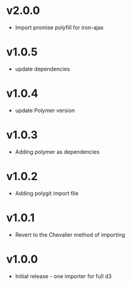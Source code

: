 v2.0.0
===================
* Import promise polyfill for iron-ajax

v1.0.5
==================
* update dependencies

v1.0.4
==================
* update Polymer version

v1.0.3
==================
* Adding polymer as dependencies

v1.0.2
==================
* Adding polygit import file

v1.0.1
==================
* Revert to the Chevalier method of importing

v1.0.0
==================
* Initial release - one importer for full d3
